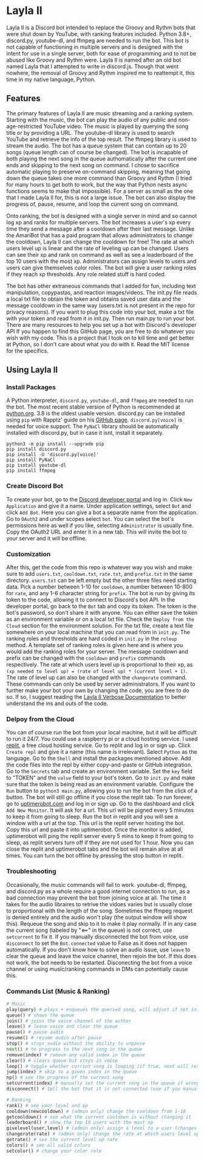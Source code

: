 # Layla II
Layla II is a Discord bot intended to replace the Groovy and Rythm bots that were shut down by YouTube, with ranking features included. Python 3.8+, discord.py, youtube-dl, and ffmpeg are needed to run the bot. This bot is not capable of functioning in multiple servers and is designed with the intent for use in a single server, both for ease of programming and to not be abused like Groovy and Rythm were.
Layla II is named after an old bot named Layla that I attempted to write in discord.js. Though that went nowhere, the removal of Groovy and Rythm inspired me to reattempt it, this time in my native language, Python.

## Features
The primary features of Layla II are music streaming and a ranking system. Starting with the music, the bot can play the audio of any public and non-age-restricted YouTube video. The music is played by querying the song title or by providing a URL. The youtube-dl library is used to search YouTube and retrieve the info of the top result. The ffmpeg library is used to stream the audio. The bot has a queue system that can contain up to 20 songs (queue length can of course be changed). The bot is incapable of both playing the next song in the queue authomatically after the current one ends and skipping to the next song on command. I chose to sacrifice automatic playing to preserve on-command skipping, meaning that going down the queue takes one more command than Groovy and Rythm (I tried for many hours to get both to work, but the way that Python nests async functions seems to make that impossible). For a server as small as the one that I made Layla II for, this is not a large issue. The bot can also display the progress of, pause, resume, and loop the current song on command.

Onto ranking, the bot is designed with a single server in mind and so cannot log xp and ranks for multiple servers. The bot increases a user's xp every time they send a message after a cooldown after their last message. Unlike the AmariBot that has a paid program that allows administrators to change the cooldown, Layla II can change the cooldown for free! The rate at which users level up is linear and the rate of leveling up can be changed. Users can see their xp and rank on command as well as see a leaderboard of the top 10 users with the most xp. Administrators can assign levels to users and users can give themselves color roles. The bot will give a user ranking roles if they reach xp thresholds. Any role related stuff is hard coded.

The bot has other extraneous commands that I added for fun, including text manipulation, copypastas, and reaction images/videos. The init.py file reads a local txt file to obtain the token and obtains saved user data and the message cooldown in the same way (users.txt is not present in the repo for privacy reasons). If you want to plug this code into your bot, make a txt file with your token and read from it in init.py. Then run main.py to run your bot. There are many resources to help you set up a bot with Discord's developer API If you happen to find this GitHub page, you are free to do whatever you wish with my code. This is a project that I took on to kill time and get better at Python,  so I don't care about what you do with it. Read the MIT license for the specifics.

## Using Layla II

### Install Packages
A Python interpreter, `discord.py`, `youtube-dl`, and `ffmpeg` are needed to run the bot. The most recent stable version of Python is recommended at [python.org](https://www.python.org/downloads/). 3.8 is the oldest usable version. discord.py can be installed using `pip` with Rapptz' guide on his [GitHub page](https://github.com/Rapptz/discord.py). `discord.py[voice]` is needed for voice support. The `PyNaCl` library should be automatically installed with discord.py, but in case it isnt, install it separately.
```
python3 -m pip install --upgrade pip
pip install discord.py
pip install -U 'discord.py[voice]'
pip install PyNaCl
pip isntall youtube-dl
pip install ffmpeg
```

### Create Discord Bot
To create your bot, go to the [Discord developer portal](https://discord.com/developers/) and log in. Click `New Application` and give it a name. Under application settings, select `Bot` and click `Add Bot`. Here you can give a bot a separate name from the application. Go to `OAuth2` and under scopes select `bot`. You can select the bot's permissions here as well if you like, selecting `Administrator` is usually fine. Copy the OAuth2 URL and enter it in a new tab. This will invite the bot to your server and it will be offline. 

### Customization
After this, get the code from this repo is whatever way you wish and make sure to add `users.txt`, `cooldown.txt`, `rate.txt`, and `prefix.txt` in the same directory. `users.txt` can be left empty but the other three files need starting data. Pick a number between 1-10 for `cooldown`, a number between 10-800 for `rate`, and any 1-6 character string for `prefix`. The bot is run by giving its token to the code, allowing it to connect to Discord's bot API. In the developer portal, go back to the `Bot` tab and copy its token. The token is the bot's password, so don't share it with anyone. You can either save the token as an environment variable or on a local txt file. Check the `Deploy from the Cloud` section for the environment solution. For the txt file, create a text file somewhere on your local machine that you can read from in `init.py`. The ranking roles and thresholds are hard coded in `init.py` in the `roleup` method. A template set of ranking roles is given here and is where you would add the ranking roles for your server. The message cooldown and prefix can be changed with the `cooldown` and `prefix` commands respectively. The rate at which users level up is proportional to their xp, as `(xp needed to level up) = (rate of level up) * (current level + 1)`. The rate of level up can also be changed with the `changerate` command. These commands can only be used by server administrators. If you want to further make your bot your own by changing the code, you are free to do so. If so, I suggest reading the [Layla II Verbose Documentation](https://github.com/suranwarnakulasooriya/LaylaII/wiki/Layla-II-Verbose-Documentation) to better understand the ins and outs of the code.

### Delpoy from the Cloud
You can of course run the bot from your local machine, but it will be difficult to run it 24/7. You could use a raspberry pi or a cloud hosting service. I used [replit](https://replit.com/), a free cloud hosting service. Go to replit and log in or sign up. Click `Create repl` and give it a name (this name is irrelevant). Select `Python` as the language. Go to the `Shell` and install the packages mentioned above. Add the code files into the repl by either copy-and-paste or GitHub integration. Go to the `Secrets` tab and create an environment variable. Set the `key` field to "TOKEN" and the `value` field to your bot's token. Go to `init.py` and make sure that the token is being read as an environment variable. Configure the `Run` button to `python3 main.py`, allowing you to run the bot from the click of a button. The bot will still go offline if you close the replit tab. To run forever, go to [uptimerobot.com](https://uptimerobot.com/) and log in or sign up. Go to the dashboard and click `Add New Monitor`. It will ask for a url. This url will be pigned every 5 minutes to keep it from going to sleep. Run the bot in replit and you will see a window with a url at the top. This url is the replit server hosting the bot. Copy this url and paste it into uptimerobot. Once the monitor is added, uptimerobot will ping the replit server every 5 mins to keep it from going to sleep, as replit servers turn off if they are not used for 1 hour. Now you can close the replit and uptimerobot tabs and the bot will remain alive at all times. You can turn the bot offline by pressing the stop button in replit.

### Troubleshooting
Occasionally, the music commands will fail to work. youtube-dl, ffmpeg, and discord.py as a whole require a good internet connection to run, as a bad connection may prevent the bot from joining voice at all. The time it takes for the audio libraires to retrive the vidoes varies but is usually close to proportional with the length of the song. Sometimes the ffmpeg request is denied entirely and the audio won't play (the output window will show this). Requeue the song and skip to it to make it play normally. If in any case the current song (labeled by "<==" in the queue) is not correct, use `setcurrent` to fix it. If you manually disconnected the bot from voice, use `disconnect` to set the `Bot.connected` value to False as it does not happen automatically. If you don't know how to solve an audio issue, use `leave` to clear the queue and leave the voice channel, then rejoin the bot. If this does not work, the bot needs to be restarted. Disconecting the bot from a voice channel or using music/ranking commands in DMs can potentially cause this. 

### Commands List (Music & Ranking)
```python
# Music
play(query) # plays + enqueues the queried song, will adjust if not in voice or if a song is already playing
queue() # shows the queue
join() # joins the voice channel of the author 
leave() # leave voice and clear the queue
pause() # pause audio
resume() # resume audio after pause
stop() # stops audio without the ability to unpause
next() # to progress to the next song in the queue
remove(index) # remove any valid index in the queue
clear() # clears queue but stays in voice
loop() # toggle whether currint song is looping (if true, next will restart the song instead of go the the next one)
jump(index) # skip to a given index in the queue
np() # see the progress of the current song
setcurrent(index) # manually set the current song in the queue if wrong
disconnect() # tell the bot that it is not connected (use if you manually disconnected it)

# Ranking
rank() # see your level and xp 
cooldown(newcooldown) # (admin only) change the cooldown from 1-10
getcooldown() # see what the current cooldown is without changing it
leaderboard() # show the top 10 users with the most xp
givelevel(user,level) # (admin only) assign a level to a user (changes xp accordingly)
changerate(rate) # (admin only) change the rate at which users level up
getrate() # see the current level up rate
colors() # see all valid colors
setcolor() # change your color role
```

